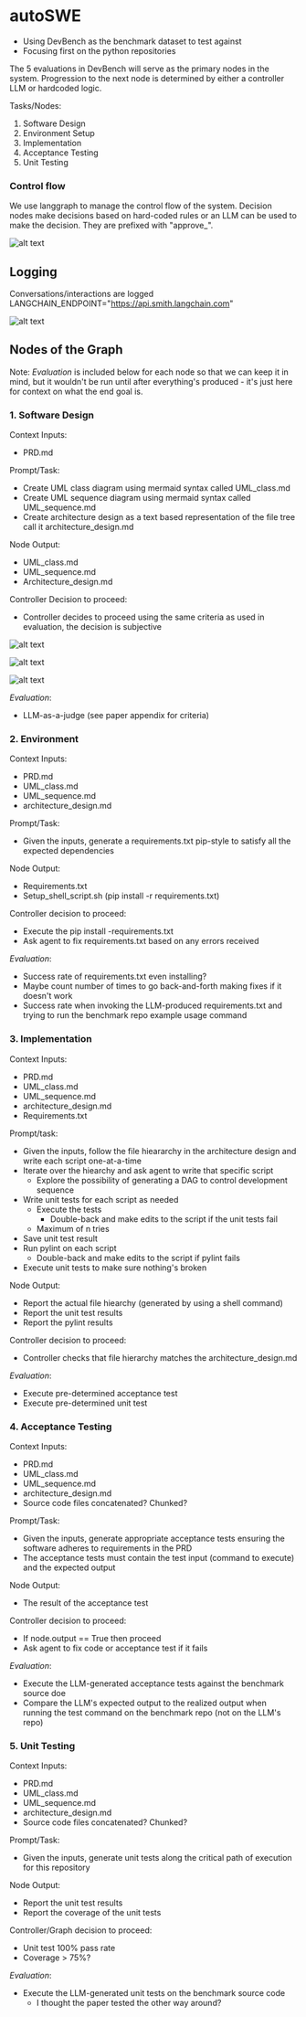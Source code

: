 # autoSWE

* Using DevBench as the benchmark dataset to test against
* Focusing first on the python repositories


The 5 evaluations in DevBench will serve as the primary nodes in the system. Progression to the next node is determined by either a controller LLM or hardcoded logic. 

Tasks/Nodes:
1. Software Design
2. Environment Setup
3. Implementation
4. Acceptance Testing
5. Unit Testing

### Control flow

We use langgraph to manage the control flow of the system. Decision nodes make decisions based on hard-coded rules or an LLM can be used to make the decision. They are prefixed with "approve_". 


![alt text](images/swegraph.png)


## Logging
Conversations/interactions are logged LANGCHAIN_ENDPOINT="https://api.smith.langchain.com"

![alt text](images/langsmith.png)

## Nodes of the Graph

Note: *Evaluation* is included below for each node so that we can keep it in mind, but it wouldn't be run until after everything's produced - it's just here for context on what the end goal is. 


### 1. Software Design

Context Inputs:
* PRD.md
 
Prompt/Task:
* Create UML class diagram using mermaid syntax called UML_class.md
* Create  UML sequence diagram using mermaid syntax called UML_sequence.md
* Create architecture design as a text based representation of the file tree call it architecture_design.md
 

Node Output:
* UML_class.md
* UML_sequence.md
* Architecture_design.md
 
Controller Decision to proceed:
* Controller decides to proceed using the same criteria as used in evaluation, the decision is subjective
 
![alt text](images/image.png)

![alt text](images/image-1.png)

![alt text](images/image-2.png)


*Evaluation*:
* LLM-as-a-judge (see paper appendix for criteria)
 

### 2. Environment

Context Inputs:
* PRD.md
* UML_class.md
* UML_sequence.md
* architecture_design.md
 

Prompt/Task:
* Given the inputs, generate a requirements.txt pip-style to satisfy all the expected dependencies
 

Node Output:
* Requirements.txt
* Setup_shell_script.sh (pip install -r requirements.txt)
 

Controller decision to proceed:
* Execute the pip install -requirements.txt
* Ask agent to fix requirements.txt based on any errors received
 

*Evaluation*:
* Success rate of requirements.txt even installing?
* Maybe count number of times to go back-and-forth making fixes if it doesn't work
* Success rate when invoking the LLM-produced requirements.txt and trying to run the benchmark repo example usage command
 

### 3. Implementation

Context Inputs:
* PRD.md
* UML_class.md
* UML_sequence.md
* architecture_design.md
* Requirements.txt
 

Prompt/task:
* Given the inputs, follow the file hieararchy in the architecture design and write each script one-at-a-time
* Iterate over the hiearchy and ask agent to write that specific script
    * Explore the possibility of generating a DAG to control development sequence
* Write unit tests for each script as needed
    * Execute the tests
        * Double-back and make edits to the script if the unit tests fail
    * Maximum of n tries
* Save unit test result
* Run pylint on each script
    * Double-back and make edits to the script if pylint fails
* Execute unit tests to make sure nothing's broken
 

Node Output:
* Report the actual file hiearchy (generated by using a shell command)
* Report the unit test results
* Report the pylint results
 

Controller decision to proceed:
* Controller checks that file hierarchy matches the architecture_design.md
 

*Evaluation*:
* Execute pre-determined acceptance test
* Execute pre-determined unit test

### 4. Acceptance Testing

Context Inputs:
* PRD.md
* UML_class.md
* UML_sequence.md
* architecture_design.md
* Source code files concatenated? Chunked?
 

Prompt/Task:
* Given the inputs, generate appropriate acceptance tests ensuring the software adheres to requirements in the PRD
* The acceptance tests must contain the test input (command to execute) and the expected output
 

Node Output:
* The result of the acceptance test
 

Controller decision to proceed:
* If node.output == True then proceed
* Ask agent to fix code or acceptance test if it fails
 

*Evaluation*:
* Execute the LLM-generated acceptance tests against the benchmark source doe
* Compare the LLM's expected output to the realized output when running the test command on the benchmark repo (not on the LLM's repo)
 

### 5. Unit Testing

Context Inputs:
* PRD.md
* UML_class.md
* UML_sequence.md
* architecture_design.md
* Source code files concatenated? Chunked?
 

Prompt/Task:
* Given the inputs, generate unit tests along the critical path of execution for this repository
 

Node Output:
* Report the unit test results
* Report the coverage of the unit tests
 

Controller/Graph decision to proceed:
* Unit test 100% pass rate
* Coverage > 75%?
 

*Evaluation*:
* Execute the LLM-generated unit tests on the benchmark source code
    * I thought the paper tested the other way around?
